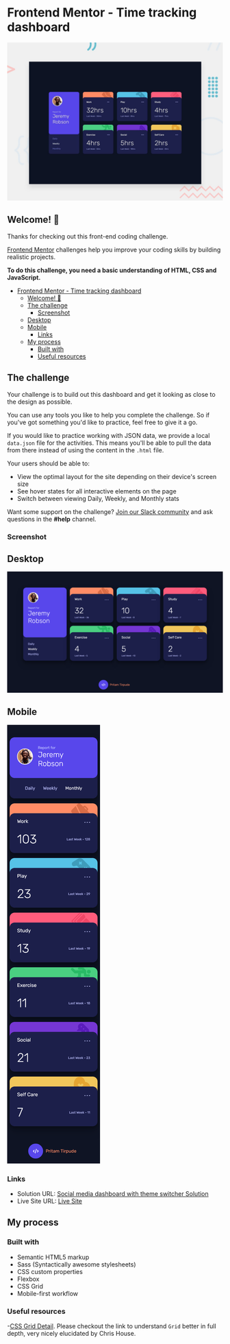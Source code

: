 # Frontend Mentor - Time tracking dashboard

![Design preview for the Time tracking dashboard coding challenge](./design/desktop-preview.jpg)

## Welcome! 👋

Thanks for checking out this front-end coding challenge.

[Frontend Mentor](https://www.frontendmentor.io) challenges help you improve your coding skills by building realistic projects.

**To do this challenge, you need a basic understanding of HTML, CSS and JavaScript.**

- [Frontend Mentor - Time tracking dashboard](#frontend-mentor---time-tracking-dashboard)
  - [Welcome! 👋](#welcome-)
  - [The challenge](#the-challenge)
    - [Screenshot](#screenshot)
  - [Desktop](#desktop)
  - [Mobile](#mobile)
    - [Links](#links)
  - [My process](#my-process)
    - [Built with](#built-with)
    - [Useful resources](#useful-resources)

## The challenge

Your challenge is to build out this dashboard and get it looking as close to the design as possible.

You can use any tools you like to help you complete the challenge. So if you've got something you'd like to practice, feel free to give it a go.

If you would like to practice working with JSON data, we provide a local `data.json` file for the activities. This means you'll be able to pull the data from there instead of using the content in the `.html` file.

Your users should be able to:

- View the optimal layout for the site depending on their device's screen size
- See hover states for all interactive elements on the page
- Switch between viewing Daily, Weekly, and Monthly stats

Want some support on the challenge? [Join our Slack community](https://www.frontendmentor.io/slack) and ask questions in the **#help** channel.

### Screenshot

## Desktop

![](./screenshot-desktop.png)

## Mobile

![](./screenshot-mobile.png)

### Links

- Solution URL: [Social media dashboard with theme switcher Solution](https://www.frontendmentor.io/challenges/social-media-dashboard-with-theme-switcher-6oY8ozp_H/hub/htnl5-css3-flex-grid-sass-javascript-LAgWqOXBF)
- Live Site URL: [Live Site](https://social-media-dashboard-site.netlify.app/)

## My process

### Built with

- Semantic HTML5 markup
- Sass (Syntactically awesome stylesheets)
- CSS custom properties
- Flexbox
- CSS Grid
- Mobile-first workflow

### Useful resources

-[CSS Grid Detail](https://css-tricks.com/snippets/css/complete-guide-grid/).
Please checkout the link to understand `Grid` better in full depth, very nicely elucidated by
Chris House.
